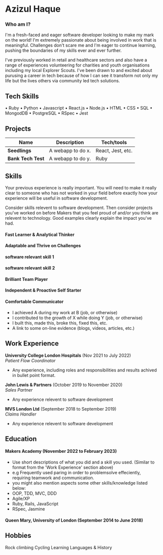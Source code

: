 # Azizul Haque 

### Who am I?
I'm a fresh-faced and eager software developer looking to make my mark on the world! I'm extremely passionate about being involved in work that is meaningful. Challenges don't scare me and I'm eager to continue learning, pushing the boundaries of my skills ever and ever further. 

I've previously worked in retail and healthcare sectors and also have a range of experiences volunteering for charities and youth organisations including my local Explorer Scouts. I've been drawn to and excited about purusing a career in tech because of how I can see it transform not only my life but the lives others via community led tech solutions. 

## Tech Skills
• Ruby
• Python
• Javascript
• React.js
• Node.js
• HTML
• CSS
• SQL
• MongodDB
• PostgreSQL
• RSpec
• Jest

## Projects

| Name                         | Description       | Tech/tools        |
| ---------------------------- | ----------------- | ----------------- |
| **Seedlings**            | A webapp to do x. | React, Jest, etc. |
| **Bank Tech Test** | A webapp to do y. | Ruby              |

## Skills

Your previous experience is really important. You will need to make it really clear to someone who has not worked in your field before exactly how your experience will be useful in software development.

Consider skills relevent to software development. Then consider projects you've worked on before Makers that you feel proud of and/or you think are relevent to technology. Good examples clearly explain the impact you've had. 

#### Fast Learner & Analytical Thinker
#### Adaptable and Thrive on Challenges
#### software relevant skill 1
#### software relevant skill 2
#### Brilliant Team Player
#### Independent & Proactive Self Starter
#### Comfortable Communicator

- I achieved A during my work at B (job, or otherwise)
- I contributed to the growth of X while doing Y (job, or otherwise)
- I built this, made this, broke this, fixed this, etc.
- A link to some on-line evidence (blogs, videos, articles, etc.)

## Work Experience

**University College London Hospitals** (Nov 2021 to July 2022)  
_Patient Flow Coordinator_

- Any experience, including roles and responsibilities and results achived in bullet point format.

**John Lewis & Partners** (October 2019 to November 2020)  
_Sales Partner_

- Any experience relevent to software development

**MVS London Ltd** (September 2018 to September 2019)  
_Claims Handler_

- Any experience relevent to software development


## Education

#### Makers Academy (November 2022 to February 2023)
- Use short descriptions of what you did and a skill you used. (Similar to format from the 'Work Experience' section above)
- e.g Frequently used paring in order to problemsolve effeciently, requiring teamwork and communication.
- you might also mention aspects some other skills/knowledge listed below: 
- OOP, TDD, MVC, DDD
- Agile/XP
- Ruby, Rails, JavaScript
- RSpec, Jasmine

#### Queen Mary, University of London (September 2014 to June 2018)


## Hobbies

Rock climbing
Cycling
Learning Languages & History
